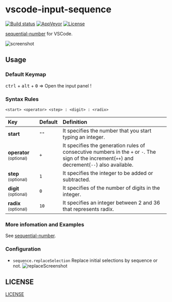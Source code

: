 # vscode-input-sequence

[![Build status](https://img.shields.io/travis/tomoki1207/vscode-input-sequence/master.svg?style=flat-square)](https://travis-ci.org/tomoki1207/vscode-input-sequence)
[![AppVeyor](https://img.shields.io/appveyor/ci/tomoki1207/vscode-input-sequence/master.svg?style=flat-square)](https://ci.appveyor.com/project/tomoki1207/vscode-input-sequence)
[![License](https://img.shields.io/badge/license-MIT-blue.svg?style=flat-square)](https://raw.githubusercontent.com/tomoki1207/vscode-input-sequence/master/LICENSE)

[sequential-number](https://atom.io/packages/sequential-number) for VSCode.

![screenshot](https://raw.githubusercontent.com/tomoki1207/vscode-input-sequence/images/screenshot.gif)

## Usage

### Default Keymap
<kbd>ctrl</kbd> + <kbd>alt</kbd> + <kbd>0</kbd> => Open the input panel !

### Syntax Rules

`<start> <operator> <step> : <digit> : <radix>`

| Key                                   | Default | Definition                                                                                                                                      |
| :------------------------------------ | :------ | :---------------------------------------------------------------------------------------------------------------------------------------------- |
| **start**                             | `""`    | It specifies the number that you start typing an integer.                                                                                       |
| **operator** <small>(optional)</small> | `+`     | It specifies the generation rules of consecutive numbers in the `+` or `-`. The sign of the increment(`++`) and decrement(`--`) also available. |
| **step** <small>(optional)</small>     | `1`     | It specifies the integer to be added or subtracted.                                                                                             |
| **digit** <small>(optional)</small>    | `0`     | It specifies of the number of digits in the integer.                                                                                            |
| **radix** <small>(optional)</small>    | `10`    | It specifies an integer between 2 and 36 that represents radix.                                                                                 |

### More infomation and Examples

See [sequential-number](https://atom.io/packages/sequential-number).

### Configuration

+ `sequence.replaceSelection`
Replace initial selections by sequence or not.
![replaceScreenshot](https://raw.githubusercontent.com/tomoki1207/vscode-input-sequence/images/replaceSelection.gif)

## LICENSE
[LICENSE](./LICENSE)
